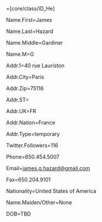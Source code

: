 
=[core/class/ID_He]


Name.First=James

Name.Last=Hazard

Name.Middle=Gardiner

Name.M=G

Addr.1=40 rue Lauriston

Addr.City=Paris

Addr.Zip=75116

Addr.ST=<b></b>

Addr.UK=FR

Addr.Nation=France

Addr.Type=temporary

Twitter.Followers=116

Phone=650.454.5007

Email=james.g.hazard@gmail.com

Fax=650.204.9101

Nationality=United States of America

Name.Maiden/Other=None

DOB=TBD
